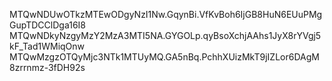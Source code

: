MTQwNDUwOTkzMTEwODgyNzI1Nw.GqynBi.VfKvBoh6IjGB8HuN6EUuPMgGupTDCClDga16I8
MTQwNDkyNzgyMzY2MzA3MTI5NA.GYGOLp.qyBsoXchjAAhs1JyX8rYVgj5kF_Tad1WMiqOnw
MTQwMzgzOTQyMjc3NTk1MTUyMQ.GA5nBq.PchhXUizMkT9jIZLor6DAgM8zrrnmz-3fDH92s
